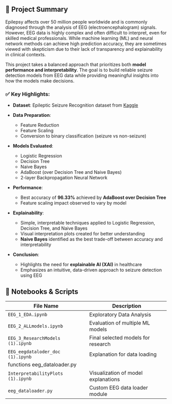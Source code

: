 ## 🧠 Project Summary

Epilepsy affects over 50 million people worldwide and is commonly diagnosed through the analysis of EEG (electroencephalogram) signals. 
However, EEG data is highly complex and often difficult to interpret, even for skilled medical professionals. 
While machine learning (ML) and neural network methods can achieve high prediction accuracy, they are sometimes viewed with skepticism due to their lack of transparency and explainability in clinical contexts.

This project takes a balanced approach that prioritizes both **model performance and interpretability**. The goal is to build reliable seizure detection models from EEG data while providing meaningful insights into how the models make decisions.

### ✅ Key Highlights:

- **Dataset**: Epileptic Seizure Recognition dataset from [Kaggle](https://www.kaggle.com/)
- **Data Preparation**:
  - Feature Reduction
  - Feature Scaling
  - Conversion to binary classification (seizure vs non-seizure)

- **Models Evaluated**:
  - Logistic Regression  
  - Decision Tree  
  - Naive Bayes  
  - AdaBoost (over Decision Tree and Naive Bayes)  
  - 2-layer Backpropagation Neural Network

- **Performance**:
  - Best accuracy of **96.33%** achieved by **AdaBoost over Decision Tree**
  - Feature scaling impact observed to vary by model

- **Explainability**:
  - Simple, interpretable techniques applied to Logistic Regression, Decision Tree, and Naive Bayes
  - Visual interpretation plots created for better understanding
  - **Naive Bayes** identified as the best trade-off between accuracy and interpretability

- **Conclusion**:
  - Highlights the need for **explainable AI (XAI)** in healthcare
  - Emphasizes an intuitive, data-driven approach to seizure detection using EEG

## 📂 Notebooks & Scripts

| File Name                          | Description                         | 
|-----------------------------------|--------------------------------------|
| `EEG_1_EDA.ipynb`                 | Exploratory Data Analysis            |
| `EEG_2_ALLmodels.ipynb`           | Evaluation of multiple ML models     | 
| `EEG_3_ResearchModels (1).ipynb`  | Final selected models for research   | 
| `EEG_eegdataloder_doc (1).ipynb`  | Explanation for data loading
|                                     functions eeg_dataloader.py 
| `InterpretabilityPlots (1).ipynb` | Visualization of model explanations  | 
| `eeg_dataloader.py`               | Custom EEG data loader module        | 

